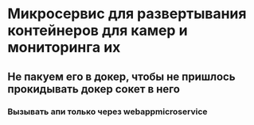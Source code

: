 # Микросервис для развертывания контейнеров для камер и мониторинга их

## Не пакуем его в докер, чтобы не пришлось прокидывать докер сокет в него

### Вызывать апи только через webappmicroservice
